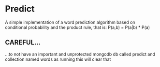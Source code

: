 # Predict

A simple implementation of a word prediction algorithm based on conditional probability and the product rule, that is: P(a,b) = P(a|b) * P(a)

## CAREFUL...
...to not have an important and unprotected mongodb db called predict and collection named words as running this will clear that
